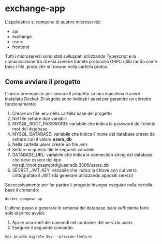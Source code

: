 # exchange-app

L'applicativo si compone di quattro microservizi:
 - api
 - exchange
 - users
 - frontend

 Tutti i microservizi sono stati sviluppati utilizzando Typescript e la comunicazione tra di essi avviene tramite protocollo GRPC utilizzando come base i file .proto che si trovano nella cartella protos. 

## Come avviare il progetto
L'unico prerequisito per avviare il progetto su una macchina è avere installato Docker.
Di seguito sono indicati i passi per garantire un corretto funzionamento:
 1. Creare un file .env nella cartella base del progetto
 2. Nel file settare due variabili
  1. MYSQL_ROOT_PASSWORD: variabile che indica la password dell'utente root del database
  2. MYSQL_DATABASE: variabile che indica il nome del database creato da settare con il valore **users_db**
 3. Nella cartella users creare un file .env
 4. Settare in questo file le seguenti variabili:
  1. DATABASE_URL: variabile che indica la connection string del database che deve essere del tipo mysql://root:password@usersdb:3306/users_db
  2. SECRET_JWT_KEY: variabile che indica la chiave con cui verra crittografato il JWT (da generare utilizzando appositi servizi)

Successivamente per far partire il progetto bisogna eseguire nella cartella base il comando:
```
docker-compose up
```

L'ultimo passo è generare lo schema del database (sarà sufficiente farlo solo al primo avvio):
  1. Aprire una shell dei comandi nel container del servizio users
  2. Eseguire il seguente comando:
  ```
  npx prisma migrate dev --preview-feature
  ```